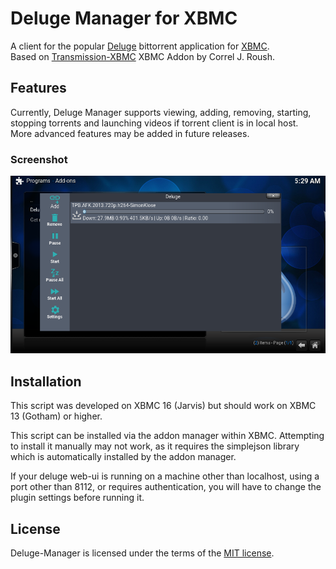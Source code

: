 Deluge Manager for XBMC
=================

A client for the popular [Deluge](http://deluge-torrent.org/) bittorrent application for [XBMC](http://xbmc.org/).  
Based on [Transmission-XBMC](https://github.com/correl/Transmission-XBMC) XBMC Addon by Correl J. Roush.  

Features
--------

Currently, Deluge Manager supports viewing, adding, removing, starting, stopping torrents and launching videos if torrent client is in local host.  
More advanced features may be added in future releases.  

### Screenshot
![Screenshot](https://raw.githubusercontent.com/ogero/Deluge-Manager-XBMC/master/deluge-manager.png)

Installation
------------

This script was developed on XBMC 16 (Jarvis) but should work on XBMC 13 (Gotham) or higher.

This script can be installed via the addon manager within XBMC. Attempting to install it manually may not work, as it requires the simplejson library which is automatically installed by the addon manager.

If your deluge web-ui is running on a machine other than localhost, using a port other than 8112, or requires authentication, you will have to change the plugin settings before running it.

License
-------

Deluge-Manager is licensed under the terms of the [MIT license](http://www.opensource.org/licenses/mit-license.html).
